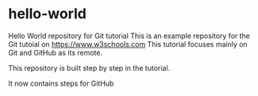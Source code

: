 # hello-world
Hello World repository for Git tutorial
This is an example repository for the Git tutoial on https://www.w3schools.com
This tutorial focuses mainly on Git and GitHub as its remote.

This repository is built step by step in the tutorial.

It now contains steps for GitHub

